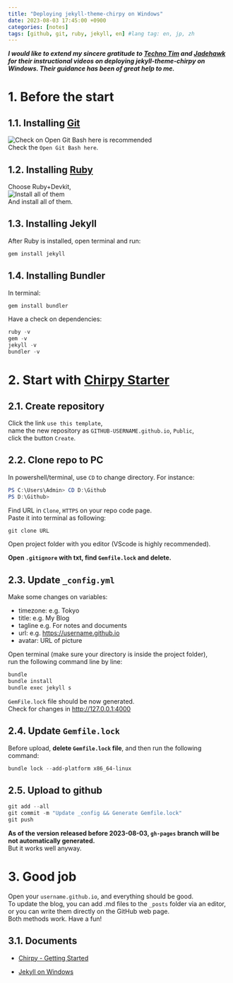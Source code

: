 ```yaml
---
title: "Deploying jekyll-theme-chirpy on Windows"
date: 2023-08-03 17:45:00 +0900 
categories: [notes]
tags: [github, git, ruby, jekyll, en] #lang tag: en, jp, zh
---
```


***I would like to extend my sincere gratitude to [Techno Tim](https://www.youtube.com/watch?v=F8iOU1ci19Q) and [Jadehawk](https://www.youtube.com/watch?v=5z7_qp0CWBY) for their instructional videos on deploying jekyll-theme-chirpy on Windows. Their guidance has been of great help to me.***

# 1. Before the start
## 1.1. Installing [Git](https://git-scm.com/)   
![Check on `Open Git Bash here` is recommended](https://raw.githubusercontent.com/melposyrup/imageHost_forPersonalUse/main/img/20230803165143.png)  
Check the `Open Git Bash here`.

## 1.2. Installing [Ruby](https://rubyinstaller.org/downloads/)  
Choose Ruby+Devkit,   
![Install all of them](https://raw.githubusercontent.com/melposyrup/imageHost_forPersonalUse/main/img/20230803181042.png)    
And install all of them.  

## 1.3. Installing Jekyll  
After Ruby is installed, open terminal and run: 
```powershell
gem install jekyll
```  
## 1.4. Installing Bundler  
In terminal:
```powershell
gem install bundler
```   
Have a check on dependencies:
```powershell
ruby -v
gem -v
jekyll -v
bundler -v
```   

# 2. Start with [Chirpy Starter](https://github.com/cotes2020/chirpy-starter)  

## 2.1. Create repository
Click the link `use this template`,   
name the new repository as `GITHUB-USERNAME.github.io`, `Public`,   
click the button `Create`.

## 2.2. Clone repo to PC
In powershell/terminal, use `CD` to change directory. For instance:
```powershell
PS C:\Users\Admin> CD D:\Github
PS D:\Github>
```  
Find URL in `Clone`, `HTTPS` on your repo code page.  
Paste it into terminal as following:
```powershell
git clone URL
```  
Open project folder with you editor (VScode is highly recommended).  
  
**Open `.gitignore` with txt, find `Gemfile.lock` and delete.**
  
## 2.3. Update `_config.yml`
Make some changes on variables:
- timezone: e.g. Tokyo
- title: e.g. My Blog
- tagline e.g. For notes and documents
- url: e.g. https://username.github.io
- avatar: URL of picture

Open terminal (make sure your directory is inside the project folder),  
run the following command line by line:
```powershell
bundle 
bundle install
bundle exec jekyll s
```  

`GemFile.lock` file should be now generated.   
Check for changes in http://127.0.0.1:4000

## 2.4. Update `Gemfile.lock`
Before upload, **delete `Gemfile.lock` file**, and then run the following command:
```powershell
bundle lock --add-platform x86_64-linux
```  

## 2.5. Upload to github
```powershell
git add --all
git commit -m "Update _config && Generate Gemfile.lock"
git push
```  
**As of the version released before 2023-08-03, `gh-pages` branch will be not automatically generated.**  
But it works well anyway.

# 3. Good job
Open your `username.github.io`, and everything should be good.   
To update the blog, you can add .md files to the `_posts` folder via an editor,   
or you can write them directly on the GitHub web page.   
Both methods work. Have a fun!


## 3.1. Documents
- [Chirpy - Getting Started](https://chirpy.cotes.page/posts/getting-started/)

- [Jekyll on Windows](https://jekyllrb.com/docs/installation/windows/)
